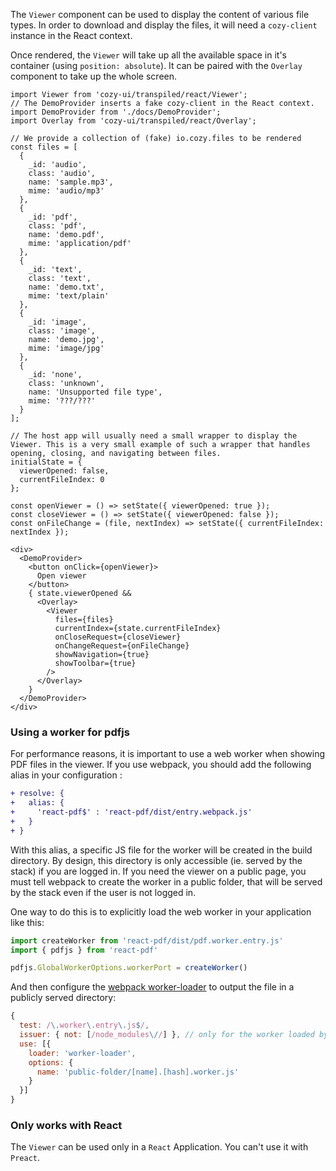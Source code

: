 The `Viewer` component can be used to display the content of various file types. In order to download and display the files, it will need a `cozy-client` instance in the React context.

Once rendered, the `Viewer` will take up all the available space in it's container (using `position: absolute`). It can be paired with the `Overlay` component to take up the whole screen.

```
import Viewer from 'cozy-ui/transpiled/react/Viewer';
// The DemoProvider inserts a fake cozy-client in the React context.
import DemoProvider from './docs/DemoProvider';
import Overlay from 'cozy-ui/transpiled/react/Overlay';

// We provide a collection of (fake) io.cozy.files to be rendered
const files = [
  {
    _id: 'audio',
    class: 'audio',
    name: 'sample.mp3',
    mime: 'audio/mp3'
  },
  {
    _id: 'pdf',
    class: 'pdf',
    name: 'demo.pdf',
    mime: 'application/pdf'
  },
  {
    _id: 'text',
    class: 'text',
    name: 'demo.txt',
    mime: 'text/plain'
  },
  {
    _id: 'image',
    class: 'image',
    name: 'demo.jpg',
    mime: 'image/jpg'
  },
  {
    _id: 'none',
    class: 'unknown',
    name: 'Unsupported file type',
    mime: '???/???'
  }
];

// The host app will usually need a small wrapper to display the Viewer. This is a very small example of such a wrapper that handles opening, closing, and navigating between files.
initialState = {
  viewerOpened: false,
  currentFileIndex: 0
};

const openViewer = () => setState({ viewerOpened: true });
const closeViewer = () => setState({ viewerOpened: false });
const onFileChange = (file, nextIndex) => setState({ currentFileIndex: nextIndex });

<div>
  <DemoProvider>
    <button onClick={openViewer}>
      Open viewer
    </button>
    { state.viewerOpened &&
      <Overlay>
        <Viewer
          files={files}
          currentIndex={state.currentFileIndex}
          onCloseRequest={closeViewer}
          onChangeRequest={onFileChange}
          showNavigation={true}
          showToolbar={true}
        />
      </Overlay>
    }
  </DemoProvider>
</div>
```

### Using a worker for pdfjs

For performance reasons, it is important to use a web worker when showing PDF files in the viewer. If you use webpack, you should add the following alias in your configuration :

```diff
+ resolve: {
+   alias: {
+     'react-pdf$' : 'react-pdf/dist/entry.webpack.js'
+   }
+ }
```

With this alias, a specific JS file for the worker will be created in the build directory. By design, this directory is only accessible (ie. served by the stack) if you are logged in. If you need the viewer on a public page, you must tell webpack to create the worker in a public folder, that will be served by the stack even if the user is not logged in.

One way to do this is to explicitly load the web worker in your application like this:

```js static
import createWorker from 'react-pdf/dist/pdf.worker.entry.js'
import { pdfjs } from 'react-pdf'

pdfjs.GlobalWorkerOptions.workerPort = createWorker()
```

And then configure the [webpack worker-loader](https://github.com/webpack-contrib/worker-loader) to output the file in a publicly served directory:

```js static
{
  test: /\.worker\.entry\.js$/,
  issuer: { not: [/node_modules\//] }, // only for the worker loaded by the app, leave the workers created by dependencies alone
  use: [{
    loader: 'worker-loader',
    options: {
      name: 'public-folder/[name].[hash].worker.js'
    }
  }]
}
```

### Only works with React

The `Viewer` can be used only in a `React` Application. You can't use it with `Preact`.

